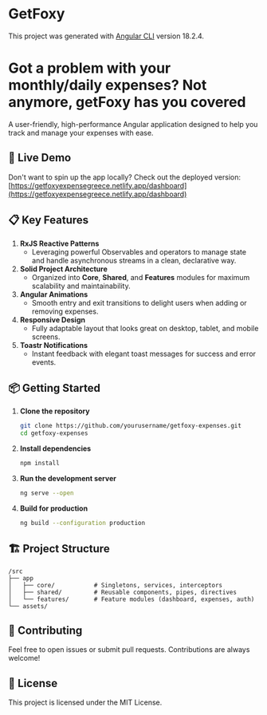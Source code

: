 # GetFoxy

This project was generated with [Angular CLI](https://github.com/angular/angular-cli) version 18.2.4.

# Got a problem with your monthly/daily expenses? Not anymore, getFoxy has you covered

A user-friendly, high-performance Angular application designed to help you track and manage your expenses with ease.

## 🚀 Live Demo
Don't want to spin up the app locally? Check out the deployed version:
[https://getfoxyexpensegreece.netlify.app/dashboard](https://getfoxyexpensegreece.netlify.app/dashboard)

## 📋 Key Features

1. **RxJS Reactive Patterns**
   - Leveraging powerful Observables and operators to manage state and handle asynchronous streams in a clean, declarative way.
2. **Solid Project Architecture**
   - Organized into **Core**, **Shared**, and **Features** modules for maximum scalability and maintainability.
3. **Angular Animations**
   - Smooth entry and exit transitions to delight users when adding or removing expenses.
4. **Responsive Design**
   - Fully adaptable layout that looks great on desktop, tablet, and mobile screens.
5. **Toastr Notifications**
   - Instant feedback with elegant toast messages for success and error events.

## 📦 Getting Started

1. **Clone the repository**
   ```bash
   git clone https://github.com/yourusername/getfoxy-expenses.git
   cd getfoxy-expenses
   ```
2. **Install dependencies**
   ```bash
   npm install
   ```
3. **Run the development server**
   ```bash
   ng serve --open
   ```
4. **Build for production**
   ```bash
   ng build --configuration production
   ```

## 🏗️ Project Structure

```
/src
├── app
│   ├── core/           # Singletons, services, interceptors
│   ├── shared/         # Reusable components, pipes, directives
│   └── features/       # Feature modules (dashboard, expenses, auth)
└── assets/
```

## 🤝 Contributing

Feel free to open issues or submit pull requests. Contributions are always welcome!

## 📝 License

This project is licensed under the MIT License.

